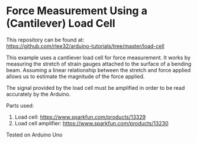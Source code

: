 # Force Measurement Using a (Cantilever) Load Cell

This repository can be found at:  
https://github.com/rlee32/arduino-tutorials/tree/master/load-cell  

This example uses a cantliever load cell for force measurement. 
It works by measuring the stretch of strain gauges attached to the surface of 
a bending beam. Assuming a linear relationship between the stretch and force 
applied allows us to estimate the magnitude of the force applied.  

The signal provided by the load cell must be amplified in order to be read 
accurately by the Arduino.  

Parts used:  
1. Load cell: https://www.sparkfun.com/products/13329  
2. Load cell amplifier: https://www.sparkfun.com/products/13230  

Tested on Arduino Uno






